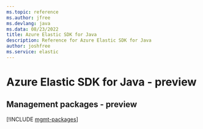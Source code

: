 ```yaml
---
ms.topic: reference
ms.author: jfree
ms.devlang: java
ms.data: 08/23/2022
title: Azure Elastic SDK for Java
description: Reference for Azure Elastic SDK for Java
author: joshfree
ms.service: elastic
---
```

# Azure Elastic SDK for Java - preview

## Management packages - preview
[!INCLUDE [mgmt-packages](elastic-mgmt-index.md)]